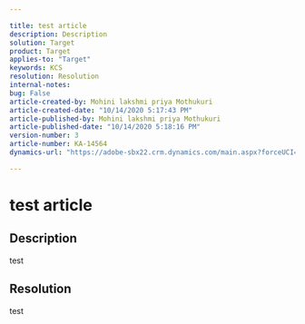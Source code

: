 ```yaml
---

title: test article  
description: Description  
solution: Target  
product: Target  
applies-to: "Target"  
keywords: KCS  
resolution: Resolution  
internal-notes:   
bug: False  
article-created-by: Mohini lakshmi priya Mothukuri  
article-created-date: "10/14/2020 5:17:43 PM"  
article-published-by: Mohini lakshmi priya Mothukuri  
article-published-date: "10/14/2020 5:18:16 PM"  
version-number: 3  
article-number: KA-14564  
dynamics-url: "https://adobe-sbx22.crm.dynamics.com/main.aspx?forceUCI=1&pagetype=entityrecord&etn=knowledgearticle&id=87404c2b-410e-eb11-a813-000d3a98f7e7"

---
```


# test article

## Description

test

## Resolution

test
